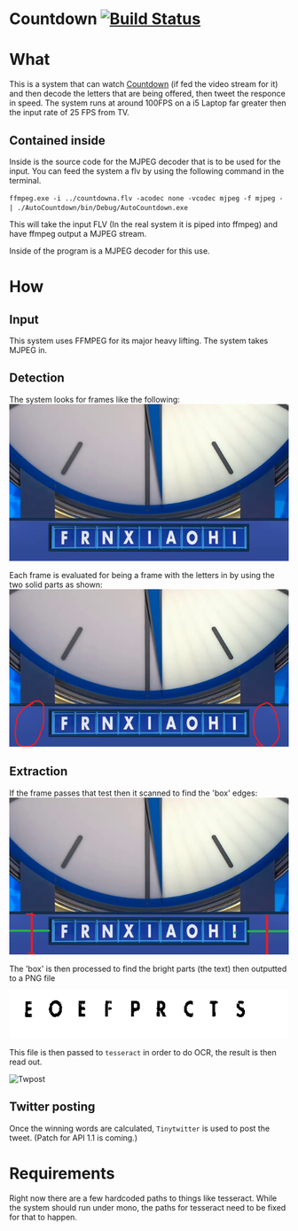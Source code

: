 Countdown [![Build Status](https://travis-ci.org/benjojo/Countdown.png?branch=master)](https://travis-ci.org/benjojo/Countdown)
==========

# What
This is a system that can watch [Countdown](http://www.youtube.com/watch?v=o0SrIqaplKo) (if fed the video stream for it) and then decode the letters
that are being offered, then tweet the responce in speed. The system runs at around 100FPS on a i5 Laptop
far greater then the input rate of 25 FPS from TV.

## Contained inside
Inside is the source code for the MJPEG decoder that is to be used for the input. You can feed the system a flv
by using the following command in the terminal.

`ffmpeg.exe -i ../countdowna.flv -acodec none -vcodec mjpeg -f mjpeg - | ./AutoCountdown/bin/Debug/AutoCountdown.exe`

This will take the input FLV (In the real system it is piped into ffmpeg) and have ffmpeg output a MJPEG stream.

Inside of the program is a MJPEG decoder for this use.

# How

## Input

This system uses FFMPEG for its major heavy lifting. The system takes MJPEG in.

## Detection

The system looks for frames like the following:
![Target](ref/Sample.png)

Each frame is evaluated for being a frame with the letters in by using the two solid parts as shown:
![RedTarget1](ref/Sample2.png)

## Extraction

If the frame passes that test then it scanned to find the 'box' edges:
![RedTarget2](ref/Sample3.png)

The 'box' is then processed to find the bright parts (the text) then outputted to a PNG file

![RedTarget3](ref/Sample4.png)

This file is then passed to `tesseract` in order to do OCR, the result is then read out.

![Twpost](http://i.imgur.com/WmsrRcA.png)
## Twitter posting

Once the winning words are calculated, `Tinytwitter` is used to post the tweet. (Patch for API 1.1 is coming.)

# Requirements

Right now there are a few hardcoded paths to things like tesseract.
While the system should run under mono, the paths for tesseract need to be fixed for that to happen.
